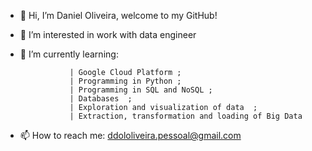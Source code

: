 - 👋 Hi, I’m Daniel Oliveira,
welcome to my GitHub!
- 👀 I’m interested in work with data engineer
- 🌱 I’m currently learning:                                                  
                 
                 | Google Cloud Platform ; 
                 | Programming in Python ; 
                 | Programming in SQL and NoSQL ; 
                 | Databases  ;
                 | Exploration and visualization of data  ;
                 | Extraction, transformation and loading of Big Data  
                 
- 📫 How to reach me: ddololiveira.pessoal@gmail.com

<!---
Daniel022de/Daniel022de is a ✨ special ✨ repository because its `README.md` (this file) appears on your GitHub profile.
You can click the Preview link to take a look at your changes.
--->
